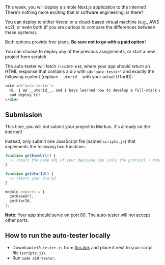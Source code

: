 This week, you will deploy a simple Next.js application to the internet! There's nothing more exciting that in software engineering, is there?

You can deploy to either Vercel or a cloud-based virtual machine (e.g., AWS ec2), or even both (if you are curious to compare the differences between these systems).

Both options provide free plans. **Be sure not to go with a paid option!**

You can choose to deploy any of the previous assignments, or start a new project from scratch.

The auto-tester will fetch `/csc309-e10`, where your app should return an HTML response that contains a div with `id="auto-tester"` and exactly the following content (replace `__utorid__` with your actual UTorID):

```html
<div id="auto-tester">
  Hi. I am __utorid__, and I have learned how to develop a full-stack web app
  and deploy it!
</div>
```

## Submission

This time, you will not submit your project to Markus. It's already on the internet!

Instead, only submit one JavaScript file (named `scripts.js`) that implements the following two functions:

```javascript
function getBaseUrl() {
  // return the base URL of your deployed app (only the protocol + domain)
}

function getUtorId() {
  // return your UTorId
}

module.exports = {
  getBaseUrl,
  getUtorId,
};
```

**Note**: Your app should serve on port 80. The auto-tester will not accept other ports.

## How to run the auto-tester locally

- Download `e10-tester.js` from [this link](./e10/e10-tester.js) and place it next to your script file (`scripts.js`).
- Run `node e10-tester`.

